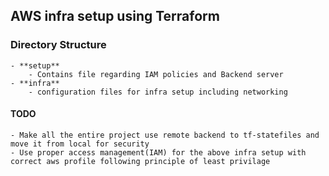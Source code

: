## AWS infra setup using Terraform
### Directory Structure
    - **setup**
        - Contains file regarding IAM policies and Backend server
    - **infra**
        - configuration files for infra setup including networking
    

#### TODO
    - Make all the entire project use remote backend to tf-statefiles and move it from local for security
    - Use proper access management(IAM) for the above infra setup with correct aws profile following principle of least privilage